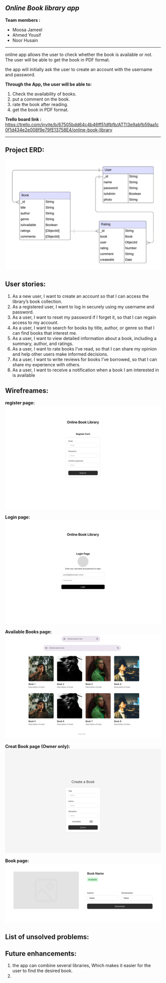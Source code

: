 ***Online Book library app***
---------------------------------------------------
**Team members :**
- Moosa Jameel
- Ahmed Yousif 
- Noor Husain
----------------------------------------------------

online app allows the user to check whether the book is available or not.
The user will be able to get the book in PDF format.

the app  will initially ask the user to create an account with the username and password.

**Through the App, the user will be able to:**
1. Check the availability of books.
2. put a comment on the book.
3. rate the book after reading.
4. get the book in PDF format.

**Trello board link :**
https://trello.com/invite/b/67505bdd64c4b46ff51dfbfb/ATTI3e9abfb59aa1c0f1d434e2e008f9e79fE13758E4/online-book-library

-----------------------------------------------------
**Project ERD:**
---------------------------------------------------
![Alt text](ERD.jpeg)

**User stories:**
----------------------------------------------------
1. As a new user, I want to create an account so that I can access the library’s book collection.
2. As a registered user, I want to log in securely using my username and password.
3. As a user, I want to reset my password if I forget it, so that I can regain access to my account.
4. As a user, I want to search for books by title, author, or genre so that I can find books that interest me.
5. As a user, I want to view detailed information about a book, including a summary, author, and ratings. 
6. As a user, I want to rate books I’ve read, so that I can share my opinion and help other users make informed decisions.
7. As a user, I want to write reviews for books I’ve borrowed, so that I can share my experience with others.
8. As a user, I want to receive a notification when a book I am interested in is available


**Wirefreames:**
----------------------------------------------------
**register page:**
![Alt text](register.png)

**Login page:**
![Alt text](Auth.png)

**Available Books page:**
![Alt text](books.png)

**Creat Book page (Owner only):**
![Alt text](list.png)

**Book page:**
![Alt text](book.png)

**List of unsolved problems:**
--------------------------------------------------


**Future enhancements:**
-------------------------------------------------
1.  the app can combine several libraries, Which makes it easier for the user to find the desired book.
2. 